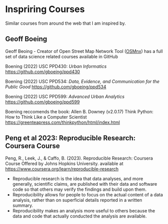 # Inspriring Courses

Similar courses from around the web that I am inspired by.

## Geoff Boeing
Geoff Beoing - Creator of Open Street Map Network Tool ([OSMnx](https://osmnx.readthedocs.io/en/stable/)) has a full set of data science related courses available in GitHub

Boening (2022) USC PPD430: _Urban Informatics_ https://github.com/gboeing/ppd430

Boening (2022) USC PPD534: _Data, Evidence, and Communication for the Public Good_ https://github.com/gboeing/ppd534

Boening (2022) USC PPD599: _Advanced Urban Analytics_ https://github.com/gboeing/ppd599

Boening reccomends the book: 
Allen B. Downey (v2.0.17) Think Python: How to Think Like a Computer Scientist https://greenteapress.com/thinkpython/html/index.html 

## Peng et al 2023: Reproducible Research: Coursera Course

Peng, R., Leek, J., & Caffo, B. (2023). Reproducible Research: Coursera Course Offered by Johns Hopkins University.
available at https://www.coursera.org/learn/reproducible-research

- Reproducible research is the idea that data analyses, and more generally, scientific claims, are published with their data and software code so that others may verify the findings and build upon them.
- Reproducibility allows for people to focus on the actual content of a data analysis, rather than on superficial details reported in a written summary.
- Reproducibility makes an analysis more useful to others because the data and code that actually conducted the analysis are available.
